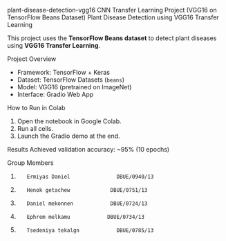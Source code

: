  plant-disease-detection-vgg16
CNN Transfer Learning Project (VGG16 on TensorFlow Beans Dataset)
 Plant Disease Detection using VGG16 Transfer Learning

This project uses the **TensorFlow Beans dataset** to detect plant diseases using **VGG16 Transfer Learning**.

 Project Overview
- Framework: TensorFlow + Keras
- Dataset: TensorFlow Datasets (`beans`)
- Model: VGG16 (pretrained on ImageNet)
- Interface: Gradio Web App

 How to Run in Colab
1. Open the notebook in Google Colab.
2. Run all cells.
3. Launch the Gradio demo at the end.

 Results
Achieved validation accuracy: ~95% (10 epochs)

Group Members
1.	      Ermiyas Daniel               DBUE/0940/13          
2.	      Henok getachew             DBUE/0751/13    
3.	      Daniel mekonnen            DBUE/0724/13   
4.	      Ephrem melkamu            DBUE/0734/13 
5.	      Tsedeniya tekalgn            DBUE/0785/13   

